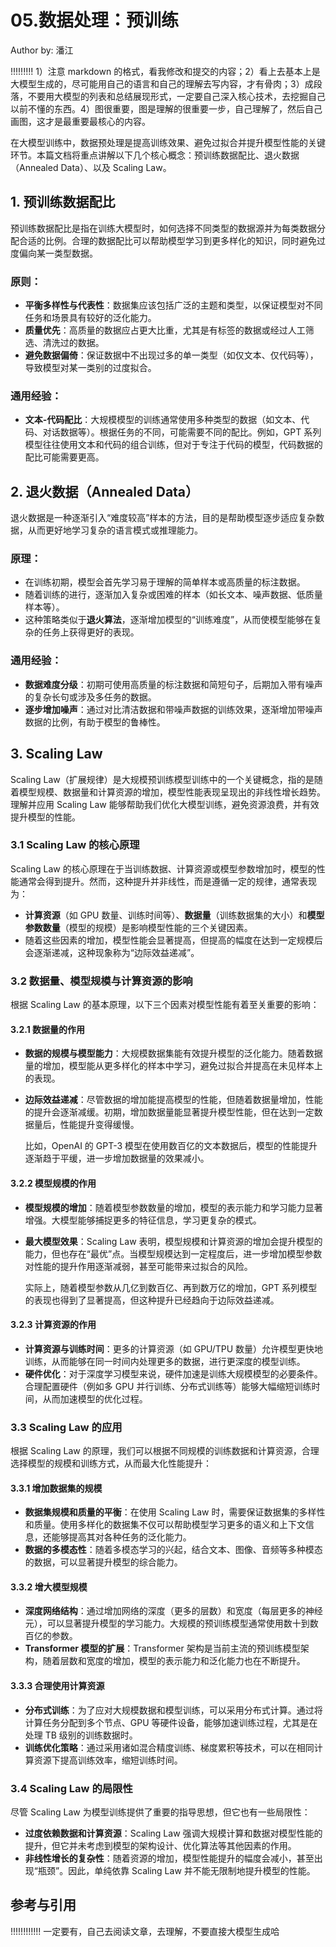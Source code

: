 <!--Copyright © ZOMI 适用于[License](https://github.com/Infrasys-AI/AIInfra)版权许可-->

# 05.数据处理：预训练

Author by: 潘江

!!!!!!!!!
1）注意 markdown 的格式，看我修改和提交的内容；2）看上去基本上是大模型生成的，尽可能用自己的语言和自己的理解去写内容，才有骨肉；3）成段落，不要用大模型的列表和总结展现形式，一定要自己深入核心技术，去挖掘自己以前不懂的东西。4）图很重要，图是理解的很重要一步，自己理解了，然后自己画图，这才是最重要最核心的内容。

在大模型训练中，数据预处理是提高训练效果、避免过拟合并提升模型性能的关键环节。本篇文档将重点讲解以下几个核心概念：预训练数据配比、退火数据（Annealed Data）、以及 Scaling Law。

## 1. 预训练数据配比

预训练数据配比是指在训练大模型时，如何选择不同类型的数据源并为每类数据分配合适的比例。合理的数据配比可以帮助模型学习到更多样化的知识，同时避免过度偏向某一类型数据。

### 原则：
- **平衡多样性与代表性**：数据集应该包括广泛的主题和类型，以保证模型对不同任务和场景具有较好的泛化能力。
- **质量优先**：高质量的数据应占更大比重，尤其是有标签的数据或经过人工筛选、清洗过的数据。
- **避免数据偏倚**：保证数据中不出现过多的单一类型（如仅文本、仅代码等），导致模型对某一类别的过度拟合。

### 通用经验：
- **文本-代码配比**：大规模模型的训练通常使用多种类型的数据（如文本、代码、对话数据等）。根据任务的不同，可能需要不同的配比。例如，GPT 系列模型往往使用文本和代码的组合训练，但对于专注于代码的模型，代码数据的配比可能需要更高。

## 2. 退火数据（Annealed Data）

退火数据是一种逐渐引入“难度较高”样本的方法，目的是帮助模型逐步适应复杂数据，从而更好地学习复杂的语言模式或推理能力。

### 原理：
- 在训练初期，模型会首先学习易于理解的简单样本或高质量的标注数据。
- 随着训练的进行，逐渐加入复杂或困难的样本（如长文本、噪声数据、低质量样本等）。
- 这种策略类似于**退火算法**，逐渐增加模型的“训练难度”，从而使模型能够在复杂的任务上获得更好的表现。

### 通用经验：
- **数据难度分级**：初期可使用高质量的标注数据和简短句子，后期加入带有噪声的复杂长句或涉及多任务的数据。
- **逐步增加噪声**：通过对比清洁数据和带噪声数据的训练效果，逐渐增加带噪声数据的比例，有助于模型的鲁棒性。


## 3. Scaling Law

Scaling Law（扩展规律）是大规模预训练模型训练中的一个关键概念，指的是随着模型规模、数据量和计算资源的增加，模型性能表现呈现出的非线性增长趋势。理解并应用 Scaling Law 能够帮助我们优化大模型训练，避免资源浪费，并有效提升模型的性能。

### 3.1 Scaling Law 的核心原理

Scaling Law 的核心原理在于当训练数据、计算资源或模型参数增加时，模型的性能通常会得到提升。然而，这种提升并非线性，而是遵循一定的规律，通常表现为：

- **计算资源**（如 GPU 数量、训练时间等）、**数据量**（训练数据集的大小）和**模型参数数量**（模型的规模）是影响模型性能的三个关键因素。
- 随着这些因素的增加，模型性能会显著提高，但提高的幅度在达到一定规模后会逐渐递减，这种现象称为“边际效益递减”。

### 3.2 数据量、模型规模与计算资源的影响

根据 Scaling Law 的基本原理，以下三个因素对模型性能有着至关重要的影响：

#### 3.2.1 数据量的作用

- **数据的规模与模型能力**：大规模数据集能有效提升模型的泛化能力。随着数据量的增加，模型能从更多样化的样本中学习，避免过拟合并提高在未见样本上的表现。
- **边际效益递减**：尽管数据的增加能提高模型的性能，但随着数据量增加，性能的提升会逐渐减缓。初期，增加数据量能显著提升模型性能，但在达到一定数据量后，性能提升变得缓慢。
  
  比如，OpenAI 的 GPT-3 模型在使用数百亿的文本数据后，模型的性能提升逐渐趋于平缓，进一步增加数据量的效果减小。

#### 3.2.2 模型规模的作用

- **模型规模的增加**：随着模型参数数量的增加，模型的表示能力和学习能力显著增强。大模型能够捕捉更多的特征信息，学习更复杂的模式。
- **最大模型效果**：Scaling Law 表明，模型规模和计算资源的增加会提升模型的能力，但也存在“最优”点。当模型规模达到一定程度后，进一步增加模型参数对性能的提升作用逐渐减弱，甚至可能带来过拟合的风险。

  实际上，随着模型参数从几亿到数百亿、再到数万亿的增加，GPT 系列模型的表现也得到了显著提高，但这种提升已经趋向于边际效益递减。

#### 3.2.3 计算资源的作用

- **计算资源与训练时间**：更多的计算资源（如 GPU/TPU 数量）允许模型更快地训练，从而能够在同一时间内处理更多的数据，进行更深度的模型训练。
- **硬件优化**：对于深度学习模型来说，硬件加速是训练大规模模型的必要条件。合理配置硬件（例如多 GPU 并行训练、分布式训练等）能够大幅缩短训练时间，从而加速模型的优化过程。

### 3.3 Scaling Law 的应用

根据 Scaling Law 的原理，我们可以根据不同规模的训练数据和计算资源，合理选择模型的规模和训练方式，从而最大化性能提升：

#### 3.3.1 增加数据集的规模

- **数据集规模和质量的平衡**：在使用 Scaling Law 时，需要保证数据集的多样性和质量。使用多样化的数据集不仅可以帮助模型学习更多的语义和上下文信息，还能够提高其对各种任务的泛化能力。
- **数据的多模态性**：随着多模态学习的兴起，结合文本、图像、音频等多种模态的数据，可以显著提升模型的综合能力。

#### 3.3.2 增大模型规模

- **深度网络结构**：通过增加网络的深度（更多的层数）和宽度（每层更多的神经元），可以显著提升模型的学习能力。大规模的预训练模型通常使用数十到数百亿的参数。
- **Transformer 模型的扩展**：Transformer 架构是当前主流的预训练模型架构，随着层数和宽度的增加，模型的表示能力和泛化能力也在不断提升。

#### 3.3.3 合理使用计算资源

- **分布式训练**：为了应对大规模数据和模型训练，可以采用分布式计算。通过将计算任务分配到多个节点、GPU 等硬件设备，能够加速训练过程，尤其是在处理 TB 级别的训练数据时。
- **训练优化策略**：通过采用诸如混合精度训练、梯度累积等技术，可以在相同计算资源下提高训练效率，缩短训练时间。

### 3.4 Scaling Law 的局限性

尽管 Scaling Law 为模型训练提供了重要的指导思想，但它也有一些局限性：

- **过度依赖数据和计算资源**：Scaling Law 强调大规模计算和数据对模型性能的提升，但它并未考虑到模型的架构设计、优化算法等其他因素的作用。
- **非线性增长的复杂性**：随着资源的增加，模型性能提升的幅度会减小，甚至出现“瓶颈”。因此，单纯依靠 Scaling Law 并不能无限制地提升模型的性能。

## 参考与引用

!!!!!!!!!!!!
一定要有，自己去阅读文章，去理解，不要直接大模型生成哈